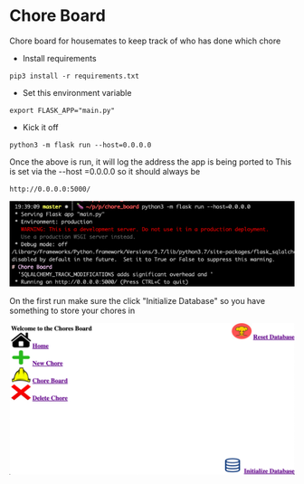 # Chore Board
Chore board for housemates to keep track of who has done which chore

* Install requirements
```
pip3 install -r requirements.txt
```

* Set this environment variable
```
export FLASK_APP="main.py"
```

* Kick it off
```
python3 -m flask run --host=0.0.0.0
```

Once the above is run, it will log the address the app is being ported to
This is set via the --host =0.0.0.0 so it should always be 
```
http://0.0.0.0:5000/
```

![Image](https://github.com/Joelllllll/chore_board/blob/master/static/images/run_flask.png)

On the first run make sure the click "Initialize Database" so you have something to store your chores in









![Image](https://github.com/Joelllllll/chore_board/blob/master/static/images/sample.png)

 
